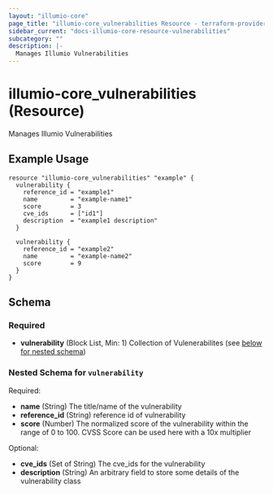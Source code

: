 ```yaml
---
layout: "illumio-core"
page_title: "illumio-core_vulnerabilities Resource - terraform-provider-illumio-core"
sidebar_current: "docs-illumio-core-resource-vulnerabilities"
subcategory: ""
description: |-
  Manages Illumio Vulnerabilities
---
```


# illumio-core_vulnerabilities (Resource)

Manages Illumio Vulnerabilities

Example Usage
------------

```hcl
resource "illumio-core_vulnerabilities" "example" {
  vulnerability {
    reference_id = "example1"
    name         = "example-name1"
    score        = 3
    cve_ids      = ["id1"]
    description  = "example1 description"
  }

  vulnerability {
    reference_id = "example2"
    name         = "example-name2"
    score        = 9
  }
}
```

## Schema

### Required

- **vulnerability** (Block List, Min: 1) Collection of Vulenerabilites (see [below for nested schema](#nestedblock--vulnerability))

<a id="nestedblock--vulnerability"></a>
### Nested Schema for `vulnerability`

Required:

- **name** (String) The title/name of the vulnerability
- **reference_id** (String) reference id of vulnerability
- **score** (Number) The normalized score of the vulnerability within the range of 0 to 100. CVSS Score can be used here with a 10x multiplier

Optional:

- **cve_ids** (Set of String) The cve_ids for the vulnerability
- **description** (String) An arbitrary field to store some details of the vulnerability class



